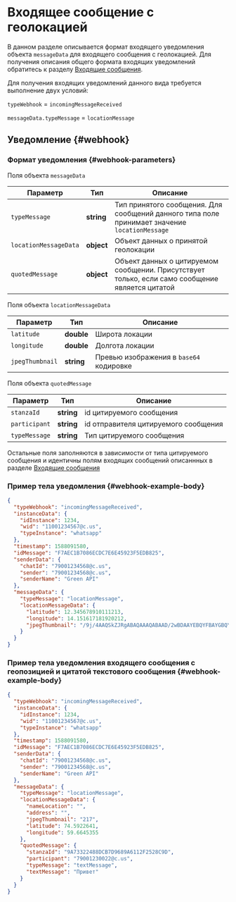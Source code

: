 # Входящее сообщение с геолокацией

В данном разделе описывается формат входящего уведомления объекта `messageData` для входящего сообщения с геолокацией. Для получения описания общего формата входящих уведомлений обратитесь к разделу [Входящие сообщения](Webhook-IncomingMessageReceived.md).

Для получения входящих уведомлений данного вида требуется выполнение двух условий:

`typeWebhook` = `incomingMessageReceived`

`messageData.typeMessage` = `locationMessage`

## Уведомление {#webhook}

### Формат уведомления {#webhook-parameters}

Поля объекта `messageData`

| Параметр              | Тип        | Описание                                                                                        |
| --------------------- | ---------- | ----------------------------------------------------------------------------------------------- |
| `typeMessage`         | **string** | Тип принятого сообщения. Для сообщений данного типа поле принимает значение `locationMessage`   |
| `locationMessageData` | **object** | Объект данных о принятой геолокации                                                             |
| `quotedMessage`       | **object** | Объект данных о цитируемом сообщении. Присутствует только, если само сообщение является цитатой |

Поля объекта `locationMessageData`

| Параметр        | Тип        | Описание                                |
| --------------- | ---------- | --------------------------------------- |
| `latitude`      | **double** | Широта локации                          |
| `longitude`     | **double** | Долгота локации                         |
| `jpegThumbnail` | **string** | Превью изображения в `base64` кодировке |

Поля объекта `quotedMessage`

| Параметр      | Тип        | Описание                             |
| ------------- | ---------- | ------------------------------------ |
| `stanzaId`    | **string** | id цитируемого сообщения             |
| `participant` | **string** | id отправителя цитируемого сообщения |
| `typeMessage` | **string** | Тип цитируемого сообщения            |

Остальные поля заполняются в зависимости от типа цитируемого сообщения и идентичны полям входящих сообщений описаннных в разделе [Входящие сообщения](Webhook-IncomingMessageReceived.md)

### Пример тела уведомления {#webhook-example-body}

```json
{
  "typeWebhook": "incomingMessageReceived",
  "instanceData": {
    "idInstance": 1234,
    "wid": "11001234567@c.us",
    "typeInstance": "whatsapp"
  },
  "timestamp": 1588091580,
  "idMessage": "F7AEC1B7086ECDC7E6E45923F5EDB825",
  "senderData": {
    "chatId": "79001234568@c.us",
    "sender": "79001234568@c.us",
    "senderName": "Green API"
  },
  "messageData": {
    "typeMessage": "locationMessage",
    "locationMessageData": {
      "latitude": 12.345678910111213,
      "longitude": 14.151617181920212,
      "jpegThumbnail": "/9j/4AAQSkZJRgABAQAAAQABAAD/2wBDAAYEBQYFBAYGBQYHBwYIChAKCgkJChQODwwQFx="
    }
  }
}
```

### Пример тела уведомления входящего сообщения с геопозицией и цитатой текстового сообщения {#webhook-example-body}

```json
{
  "typeWebhook": "incomingMessageReceived",
  "instanceData": {
    "idInstance": 1234,
    "wid": "11001234567@c.us",
    "typeInstance": "whatsapp"
  },
  "timestamp": 1588091580,
  "idMessage": "F7AEC1B7086ECDC7E6E45923F5EDB825",
  "senderData": {
    "chatId": "79001234568@c.us",
    "sender": "79001234568@c.us",
    "senderName": "Green API"
  },
  "messageData": {
    "typeMessage": "locationMessage",
    "locationMessageData": {
      "nameLocation": "",
      "address": "",
      "jpegThumbnail": "217",
      "latitude": 74.5922641,
      "longitude": 59.6645355
    },
    "quotedMessage": {
      "stanzaId": "9A73322488DCB7D9689A6112F2528C9D",
      "participant": "79001230022@c.us",
      "typeMessage": "textMessage",
      "textMessage": "Привет"
    }
  }
}
```
